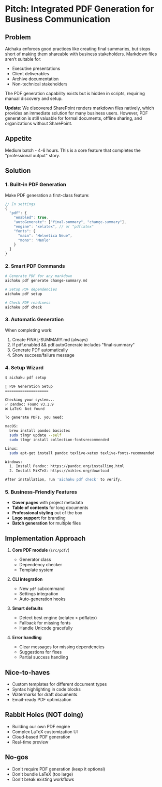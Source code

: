 # Pitch: Integrated PDF Generation for Business Communication

## Problem

Aichaku enforces good practices like creating final summaries, but stops short
of making them shareable with business stakeholders. Markdown files aren't
suitable for:

- Executive presentations
- Client deliverables
- Archive documentation
- Non-technical stakeholders

The PDF generation capability exists but is hidden in scripts, requiring manual
discovery and setup.

**Update**: We discovered SharePoint renders markdown files natively, which
provides an immediate solution for many business users. However, PDF generation
is still valuable for formal documents, offline sharing, and organizations
without SharePoint.

## Appetite

Medium batch - 4-6 hours. This is a core feature that completes the
"professional output" story.

## Solution

### 1. Built-in PDF Generation

Make PDF generation a first-class feature:

```typescript
// In settings
{
  "pdf": {
    "enabled": true,
    "autoGenerate": ["final-summary", "change-summary"],
    "engine": "xelatex", // or "pdflatex" 
    "fonts": {
      "main": "Helvetica Neue",
      "mono": "Menlo"
    }
  }
}
```

### 2. Smart PDF Commands

```bash
# Generate PDF for any markdown
aichaku pdf generate change-summary.md

# Setup PDF dependencies
aichaku pdf setup

# Check PDF readiness
aichaku pdf check
```

### 3. Automatic Generation

When completing work:

1. Create FINAL-SUMMARY.md (always)
2. If pdf.enabled && pdf.autoGenerate includes "final-summary"
3. Generate PDF automatically
4. Show success/failure message

### 4. Setup Wizard

```bash
$ aichaku pdf setup

📄 PDF Generation Setup
====================

Checking your system...
✅ pandoc: Found v3.1.9
❌ LaTeX: Not found

To generate PDFs, you need:

macOS:
  brew install pandoc basictex
  sudo tlmgr update --self
  sudo tlmgr install collection-fontsrecommended

Linux:
  sudo apt-get install pandoc texlive-xetex texlive-fonts-recommended

Windows:
  1. Install Pandoc: https://pandoc.org/installing.html
  2. Install MiKTeX: https://miktex.org/download

After installation, run 'aichaku pdf check' to verify.
```

### 5. Business-Friendly Features

- **Cover pages** with project metadata
- **Table of contents** for long documents
- **Professional styling** out of the box
- **Logo support** for branding
- **Batch generation** for multiple files

## Implementation Approach

1. **Core PDF module** (`src/pdf/`)
   - Generator class
   - Dependency checker
   - Template system

2. **CLI integration**
   - New `pdf` subcommand
   - Settings integration
   - Auto-generation hooks

3. **Smart defaults**
   - Detect best engine (xelatex > pdflatex)
   - Fallback for missing fonts
   - Handle Unicode gracefully

4. **Error handling**
   - Clear messages for missing dependencies
   - Suggestions for fixes
   - Partial success handling

## Nice-to-haves

- Custom templates for different document types
- Syntax highlighting in code blocks
- Watermarks for draft documents
- Email-ready PDF optimization

## Rabbit Holes (NOT doing)

- Building our own PDF engine
- Complex LaTeX customization UI
- Cloud-based PDF generation
- Real-time preview

## No-gos

- Don't require PDF generation (keep it optional)
- Don't bundle LaTeX (too large)
- Don't break existing workflows
